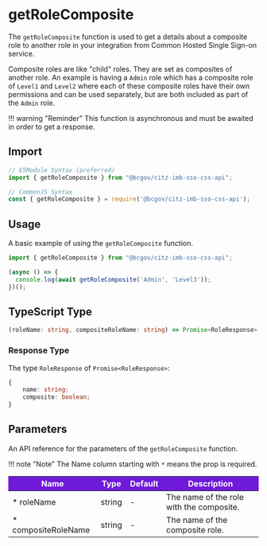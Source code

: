 # getRoleComposite

The `getRoleComposite` function is used to get a details about a composite role to another role in your integration from Common Hosted Single Sign-on service. 

Composite roles are like "child" roles. They are set as composites of another role. An example is having a `Admin` role which has a composite role of `Level1` and `Level2` where each of these composite roles have their own permissions and can be used separately, but are both included as part of the `Admin` role.

!!! warning "Reminder"
    This function is asynchronous and must be awaited in order to get a response.

## Import

```JavaScript
// ESModule Syntax (preferred)
import { getRoleComposite } from "@bcgov/citz-imb-sso-css-api";

// CommonJS Syntax
const { getRoleComposite } = require('@bcgov/citz-imb-sso-css-api');
```

## Usage

A basic example of using the `getRoleComposite` function.

```JavaScript
import { getRoleComposite } from "@bcgov/citz-imb-sso-css-api";

(async () => {
  console.log(await getRoleComposite('Admin', 'Level3'));
})();
```

## TypeScript Type

```TypeScript
(roleName: string, compositeRoleName: string) => Promise<RoleResponse>
```

### Response Type

The type `RoleResponse` of `Promise<RoleResponse>`:

```TypeScript
{
    name: string;
    composite: boolean;
}
```

## Parameters

An API reference for the parameters of the `getRoleComposite` function.

!!! note "Note"
    The Name column starting with `*` means the prop is required.

<table>
  <!-- Table columns -->
  <thead>
    <tr>
      <th style="background: #6f19d9; color: white;">Name</th>
      <th style="background: #6f19d9; color: white;">Type</th>
      <th style="background: #6f19d9; color: white;">Default</th>
      <th style="background: #6f19d9; color: white;">Description</th>
    </tr>
  </thead>

  <!-- Table rows -->
  <tbody>
    <tr>
      <td>* roleName</td>
      <td>string</td>
      <td>-</td>
      <td>The name of the role with the composite.</td>
    </tr>
    <tr>
      <td>* compositeRoleName</td>
      <td>string</td>
      <td>-</td>
      <td>The name of the composite role.</td>
    </tr>
  </tbody>
</table>
